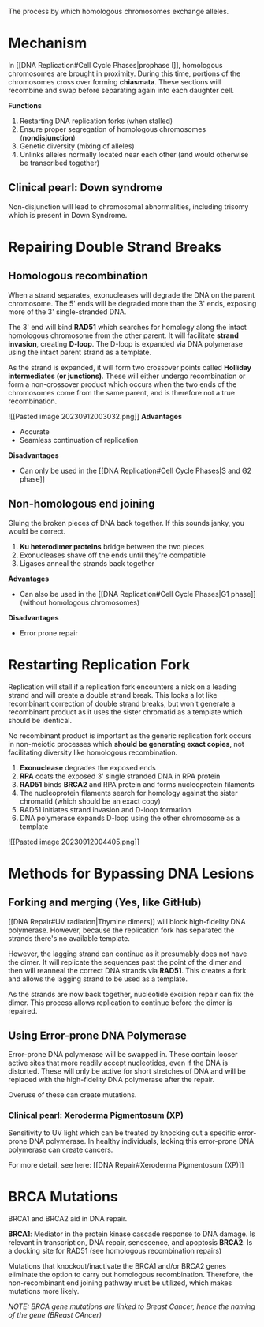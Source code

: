 The process by which homologous chromosomes exchange alleles.
# Mechanism
In [[DNA Replication#Cell Cycle Phases|prophase I]], homologous chromosomes are brought in proximity. During this time, portions of the chromosomes cross over forming **chiasmata**. These sections will recombine and swap before separating again into each daughter cell.

**Functions**
1. Restarting DNA replication forks (when stalled)
2. Ensure proper segregation of homologous chromosomes (**nondisjunction**)
3. Genetic diversity (mixing of alleles)
4. Unlinks alleles normally located near each other (and would otherwise be transcribed together)
## Clinical pearl: Down syndrome
Non-disjunction will lead to chromosomal abnormalities, including trisomy which is present in Down Syndrome.
# Repairing Double Strand Breaks
## Homologous recombination
When a strand separates, exonucleases will degrade the DNA on the parent chromosome. The 5' ends will be degraded more than the 3' ends, exposing more of the 3' single-stranded DNA.

The 3' end will bind **RAD51** which searches for homology along the intact homologous chromosome from the other parent. It will facilitate **strand invasion**, creating **D-loop**. The D-loop is expanded via DNA polymerase using the intact parent strand as a template.

As the strand is expanded, it will form two crossover points called **Holliday intermediates (or junctions)**. These will either undergo recombination or form a non-crossover product which occurs when the two ends of the chromosomes come from the same parent, and is therefore not a true recombination.

![[Pasted image 20230912003032.png]]
**Advantages**
- Accurate
- Seamless continuation of replication

**Disadvantages**
- Can only be used in the [[DNA Replication#Cell Cycle Phases|S and G2 phase]]
## Non-homologous end joining
Gluing the broken pieces of DNA back together. If this sounds janky, you would be correct.

1. **Ku heterodimer proteins** bridge between the two pieces
2. Exonucleases shave off the ends until they're compatible
3. Ligases anneal the strands back together

**Advantages**
- Can also be used in the [[DNA Replication#Cell Cycle Phases|G1 phase]] (without homologous chromosomes)

**Disadvantages**
- Error prone repair
# Restarting Replication Fork
Replication will stall if a replication fork encounters a nick on a leading strand and will create a double strand break. This looks a lot like recombinant correction of double strand breaks, but won't generate a recombinant product as it uses the sister chromatid as a template which should be identical. 

No recombinant product is important as the generic replication fork occurs in non-meiotic processes which **should be generating exact copies**, not facilitating diversity like homologous recombination.

1. **Exonuclease** degrades the exposed ends
2. **RPA** coats the exposed 3' single stranded DNA in RPA protein
3. **RAD51** binds **BRCA2** and RPA protein and forms nucleoprotein filaments
4. The nucleoprotein filaments search for homology against the sister chromatid (which should be an exact copy)
5. RAD51 initiates strand invasion and D-loop formation
6. DNA polymerase expands D-loop using the other chromosome as a template

![[Pasted image 20230912004405.png]]
# Methods for Bypassing DNA Lesions
## Forking and merging (Yes, like GitHub)
[[DNA Repair#UV radiation|Thymine dimers]] will block high-fidelity DNA polymerase. However, because the replication fork has separated the strands there's no available template.

However, the lagging strand can continue as it presumably does not have the dimer. It will replicate the sequences past the point of the dimer and then will reanneal the correct DNA strands via **RAD51**. This creates a fork and allows the lagging strand to be used as a template.

As the strands are now back together, nucleotide excision repair can fix the dimer. This process allows replication to continue before the dimer is repaired.
## Using Error-prone DNA Polymerase
Error-prone DNA polymerase will be swapped in. These contain looser active sites that more readily accept nucleotides, even if the DNA is distorted. These will only be active for short stretches of DNA and will be replaced with the high-fidelity DNA polymerase after the repair.

Overuse of these can create mutations.
### Clinical pearl: Xeroderma Pigmentosum (XP)
Sensitivity to UV light which can be treated by knocking out a specific error-prone DNA polymerase. In healthy individuals, lacking this error-prone DNA polymerase can create cancers.

For more detail, see here: [[DNA Repair#Xeroderma Pigmentosum (XP)]]
# BRCA Mutations
BRCA1 and BRCA2 aid in DNA repair.

**BRCA1**: Mediator in the protein kinase cascade response to DNA damage. Is relevant in transcription, DNA repair, senescence, and apoptosis
**BRCA2**: Is a docking site for RAD51 (see homologous recombination repairs)

Mutations that knockout/inactivate the BRCA1 and/or BRCA2 genes eliminate the option to carry out homologous recombination. Therefore, the non-recombinant end joining pathway must be utilized, which makes mutations more likely.

*NOTE: BRCA gene mutations are linked to Breast Cancer, hence the naming of the gene (BReast CAncer)*